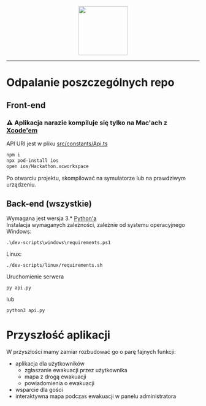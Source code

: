 <p align="center">
    <img src="ios/Hackathon/Images.xcassets/out-logo.imageset/splashscreen_1024.png" height="128"/>
</p>

---

# Odpalanie poszczególnych repo
## Front-end

### ⚠ Aplikacja narazie kompiluje się tylko na Mac'ach z [Xcode'em](https://apps.apple.com/us/app/xcode/id497799835?mt=12)
API URI jest w pliku [src/constants/Api.ts](src/constants/Api.ts)
```bash
npm i
npx pod-install ios
open ios/Hackathon.xcworkspace
```

Po otwarciu projektu, skompilować na symulatorze lub na prawdziwym urządzeniu.
## Back-end (wszystkie)
Wymagana jest wersja 3.* [Python'a](https://pl.python.org/)  
Instalacja wymaganych zależności, zależnie od systemu operacyjnego  
Windows:  
```
.\dev-scripts\windows\requirements.ps1  
```
Linux:  
```
./dev-scripts/linux/requirements.sh  
```
Uruchomienie serwera  
```
py api.py  
```
lub
```
python3 api.py
```

# Przyszłość aplikacji
W przyszłości mamy zamiar rozbudować go o parę fajnych funkcji:
  - aplikacja dla użytkowników
    - zgłaszanie ewakuacji przez użytkownika
    - mapa z drogą ewakuacji
    - powiadomienia o ewakuacji
  - wsparcie dla gości
  - interaktywna mapa podczas ewakuacji w panelu administratora

